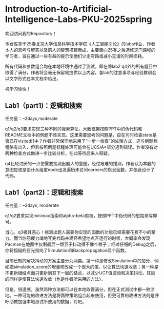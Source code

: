 # Introduction-to-Artificial-Intelligence-Labs-PKU-2025spring

欢迎访问我的Repository！  

本仓库基于25春北京大学信息科学技术学院《人工智能引论》的labs作业、作者本人的思考与解答以及前人的智慧搭建而成，主要面向25春之后选修这门课程的学习者，旨在通过一些有益的提示使他们少走弯路或减小无谓的时间损耗。  

所有代码和参数组合均在本地环境中通过了测试，即在除lab2 q4外的所有题目中取得了满分，作者将会毫无保留地提供以上内容。各lab的注意事项与经验教训会以文字形式在本文档中给出。  

祝学习愉快！

## Lab1（part1)：逻辑和搜索

任务量：~2days,moderate

q1/q2/q3要求实现三种不同的搜索算法，大致框架按照PPT中的伪代码和README文档中的例题不难实现。这里需要思考的问题是，应在何时检查state是否已在visited[]中？作者非常保守地采用了“一步一检查”的处理方式，这与例题标程略有出入，但若按照例题标程处理可能会在UCS/A*部分遇到错误。作者没有对两种检查方式做进一步比较分析，在此等待后来人释疑。

q4比较讨厌的一点使需要揣测出题人的意图，经过艰难的推测，作者认为本题的意图应该是设计从给定node出发遍历未访问corners的启发函数，并依此设计了代码。

## Lab1（part2)：逻辑和搜索

任务量：~2days, moderate

q1/q2要求实现minimax搜索和alpha-beta剪枝，按照PPT中伪代码的思路来写即可。  

当心，q3极其恶心！揣测出题人需要你实现的函数的功能已经需要花费不小的精力。而当你筋疲力竭地写完代码并满怀希望地点开运行的时候，大概率会发现Pacman在地图中仅剩最后一颗豆子抖动得不像个样子；经过仔细的Debug之后，你将狐疑的目光投向了Simulation和Backpropagation两个函数。  

目前已知的解决抖动的方案主要分为两类。第一种是修改Simulation中的加分，例如把simulation_score的增量修改成一个很大的值，以让算法快速收敛；另一种是不更新根结点而只更新到其下一层的结点，以减少UCT值波动和决策抖动，其目的同样是使算法快速收敛（也是作者所采用的方法）。  

但是，很遗憾，虽然两种方法都可以在本地取得满分，但在正式测试中都一败涂地。一种可能的改进方法是将两种策略组合起来使用，但更可靠的改进方法则是呼吁助教加强本地测试所使用的数据，对吧。
